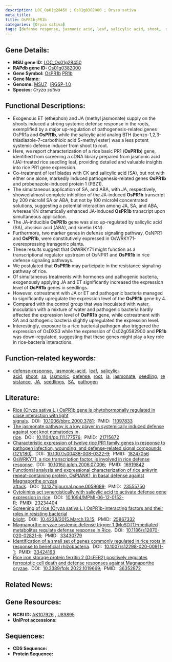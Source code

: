 ```yaml
---
description: LOC_Os01g28450 ; Os01g0382000 ; Oryza sativa
meta_title:
title: OsPR1b;PR1b
categories: [Oryza sativa]
tags: [defense response, jasmonic acid, leaf, salicylic acid, shoot,  sa , jasmonic, defense, root,  ja , jasmonate, seedling, resistance, JA, seedlings, SA, pathogen]
---
```


## Gene Details:
- **MSU gene ID:** [LOC_Os01g28450](http://rice.uga.edu/cgi-bin/ORF_infopage.cgi?orf=LOC_Os01g28450)  
- **RAPdb gene ID:** [Os01g0382000](https://rapdb.dna.affrc.go.jp/locus/?name=Os01g0382000)  
- **Gene Symbol:** <u>OsPR1b</u>&nbsp;<u>PR1b</u>
- **Gene Name:**
- **Genome:**  [MSU7](http://rice.uga.edu/),&nbsp;&nbsp;[IRGSP-1.0](https://rapdb.dna.affrc.go.jp/download/irgsp1.html)
- **Species:** *Oryza sativa*

## Functional Descriptions:
   - Exogenous ET (ethephon) and JA (methyl jasmonate) supply on the shoots induced a strong systemic defense response in the roots, exemplified by a major up-regulation of pathogenesis-related genes OsPR1a and **OsPR1b**, while the salicylic acid analog BTH (benzo-1,2,3-thiadiazole-7-carbothioic acid S-methyl ester) was a less potent systemic defense inducer from shoot to root.
   - Here, we report characterization of a rice basic PR1 (**OsPR1b**) gene, identified from screening a cDNA library prepared from jasmonic acid (JA)-treated rice seedling leaf, providing detailed and valuable insights into rice PR1 gene expression.
   - Co-treatment of leaf blades with CK and salicylic acid (SA), but not with either one alone, markedly induced pathogenesis-related genes **OsPR1b** and probenazole-induced protein 1 (PBZ1).
   - The simultaneous application of SA, and ABA, with JA, respectively, showed almost complete inhibition of the JA-induced **OsPR1b** transcript by 200 microM SA or ABA, but not by 100 microM concentrated solutions, suggesting a potential interaction among JA, SA, and ABA, whereas KN dramatically enhanced JA-induced **OsPR1b** transcript upon simultaneous application.
   - The JA-inducible **OsPR1b** gene was also up-regulated by salicylic acid (SA), abscisic acid (ABA), and kinetin (KN).
   - Furthermore, two marker genes in defense signaling pathway, OsNPR1 and **OsPR1b**, were constitutively expressed in OsWRKY71-overexpressing transgenic plants.
   - These results suggest that OsWRKY71 might function as a transcriptional regulator upstream of OsNPR1 and **OsPR1b** in rice defense signaling pathways.
   - We postulated that **OsPR1b** may participate in the resistance signaling pathway of rice.
   - Of simultaneous treatments with hormones and pathogenic bacteria, exogenously applying JA and ET significantly increased the expression level of **OsPR1b** genes in seedlings.
   - However, cotreatment with JA or ET and pathogenic bacteria managed to significantly upregulate the expression level of the **OsPR1b** gene by 4.
   - Compared with the control group that was inoculated with water, inoculation with a mixture of water and pathogenic bacteria hardly affected the expression level of **OsPR1b** gene, while cotreatment with SA and pathogenic bacteria slightly upregulated the expression level.
   - Interestingly, exposure to a rice bacterial pathogen also triggered the expression of OsDXS3 while the expression of Os02g0582900 and **PR1b** was down-regulated, suggesting that these genes might play a key role in rice-bacteria interactions.

## Function-related keywords:
   - [defense-response](/tags/defense-response/),&nbsp;&nbsp;[jasmonic-acid](/tags/jasmonic-acid/),&nbsp;&nbsp;[leaf](/tags/leaf/),&nbsp;&nbsp;[salicylic-acid](/tags/salicylic-acid/),&nbsp;&nbsp;[shoot](/tags/shoot/),&nbsp;&nbsp;[sa](/tags/sa/),&nbsp;&nbsp;[jasmonic](/tags/jasmonic/),&nbsp;&nbsp;[defense](/tags/defense/),&nbsp;&nbsp;[root](/tags/root/),&nbsp;&nbsp;[ja](/tags/ja/),&nbsp;&nbsp;[jasmonate](/tags/jasmonate/),&nbsp;&nbsp;[seedling](/tags/seedling/),&nbsp;&nbsp;[resistance](/tags/resistance/),&nbsp;&nbsp;[JA](/tags/JA/),&nbsp;&nbsp;[seedlings](/tags/seedlings/),&nbsp;&nbsp;[SA](/tags/SA/),&nbsp;&nbsp;[pathogen](/tags/pathogen/)

## Literature:
   - [Rice (Oryza sativa L.) OsPR1b gene is phytohormonally regulated in close interaction with light signals](https://www.doi.org/10.1006/bbrc.2000.3781).&nbsp;&nbsp;DOI:&nbsp;&nbsp;[10.1006/bbrc.2000.3781](https://www.doi.org/10.1006/bbrc.2000.3781);&nbsp;&nbsp;PMID:&nbsp;&nbsp;[11097833](https://pubmed.ncbi.nlm.nih.gov/11097833/)
   - [The jasmonate pathway is a key player in systemically induced defense against root knot nematodes in rice](https://www.doi.org/10.1104/pp.111.177576).&nbsp;&nbsp;DOI:&nbsp;&nbsp;[10.1104/pp.111.177576](https://www.doi.org/10.1104/pp.111.177576);&nbsp;&nbsp;PMID:&nbsp;&nbsp;[21715672](https://pubmed.ncbi.nlm.nih.gov/21715672/)
   - [Characteristic expression of twelve rice PR1 family genes in response to pathogen infection, wounding, and defense-related signal compounds (121/180)](https://www.doi.org/10.1007/s00438-008-0322-9).&nbsp;&nbsp;DOI:&nbsp;&nbsp;[10.1007/s00438-008-0322-9](https://www.doi.org/10.1007/s00438-008-0322-9);&nbsp;&nbsp;PMID:&nbsp;&nbsp;[18247056](https://pubmed.ncbi.nlm.nih.gov/18247056/)
   - [OsWRKY71, a rice transcription factor, is involved in rice defense response](https://www.doi.org/10.1016/j.jplph.2006.07.006).&nbsp;&nbsp;DOI:&nbsp;&nbsp;[10.1016/j.jplph.2006.07.006](https://www.doi.org/10.1016/j.jplph.2006.07.006);&nbsp;&nbsp;PMID:&nbsp;&nbsp;[16919842](https://pubmed.ncbi.nlm.nih.gov/16919842/)
   - [Functional analysis and expressional characterization of rice ankyrin repeat-containing protein, OsPIANK1, in basal defense against Magnaporthe oryzae attack](https://www.doi.org/10.1371/journal.pone.0059699).&nbsp;&nbsp;DOI:&nbsp;&nbsp;[10.1371/journal.pone.0059699](https://www.doi.org/10.1371/journal.pone.0059699);&nbsp;&nbsp;PMID:&nbsp;&nbsp;[23555750](https://pubmed.ncbi.nlm.nih.gov/23555750/)
   - [Cytokinins act synergistically with salicylic acid to activate defense gene expression in rice](https://www.doi.org/10.1094/MPMI-06-12-0152-R).&nbsp;&nbsp;DOI:&nbsp;&nbsp;[10.1094/MPMI-06-12-0152-R](https://www.doi.org/10.1094/MPMI-06-12-0152-R);&nbsp;&nbsp;PMID:&nbsp;&nbsp;[23234404](https://pubmed.ncbi.nlm.nih.gov/23234404/)
   - [Screening of rice (Oryza sativa L.) OsPR1b-interacting factors and their roles in resisting bacterial blight](https://www.doi.org/10.4238/2015.March.13.15).&nbsp;&nbsp;DOI:&nbsp;&nbsp;[10.4238/2015.March.13.15](https://www.doi.org/10.4238/2015.March.13.15);&nbsp;&nbsp;PMID:&nbsp;&nbsp;[25867332](https://pubmed.ncbi.nlm.nih.gov/25867332/)
   - [Magnaporthe oryzae systemic defense trigger 1 (MoSDT1)-mediated metabolites regulate defense response in Rice](https://www.doi.org/10.1186/s12870-020-02821-6).&nbsp;&nbsp;DOI:&nbsp;&nbsp;[10.1186/s12870-020-02821-6](https://www.doi.org/10.1186/s12870-020-02821-6);&nbsp;&nbsp;PMID:&nbsp;&nbsp;[33430779](https://pubmed.ncbi.nlm.nih.gov/33430779/)
   - [Identification of a small set of genes commonly regulated in rice roots in response to beneficial rhizobacteria](https://www.doi.org/10.1007/s12298-020-00911-1).&nbsp;&nbsp;DOI:&nbsp;&nbsp;[10.1007/s12298-020-00911-1](https://www.doi.org/10.1007/s12298-020-00911-1);&nbsp;&nbsp;PMID:&nbsp;&nbsp;[33424163](https://pubmed.ncbi.nlm.nih.gov/33424163/)
   - [Rice iron storage protein ferritin 2 (OsFER2) positively regulates ferroptotic cell death and defense responses against Magnaporthe oryzae](https://www.doi.org/10.3389/fpls.2022.1019669).&nbsp;&nbsp;DOI:&nbsp;&nbsp;[10.3389/fpls.2022.1019669](https://www.doi.org/10.3389/fpls.2022.1019669);&nbsp;&nbsp;PMID:&nbsp;&nbsp;[36352872](https://pubmed.ncbi.nlm.nih.gov/36352872/)

## Related News:

## Gene Resources:
- **NCBI ID:**  [AK107926](http://www.ncbi.nlm.nih.gov/nuccore/AK107926)&nbsp;,&nbsp;[U89895](http://www.ncbi.nlm.nih.gov/nuccore/U89895)
- **UniProt accessions:** [](https://www.uniprot.org/uniprotkb//entry)

## Sequences:
- **CDS Sequence:**
- **Protein Sequence:**
